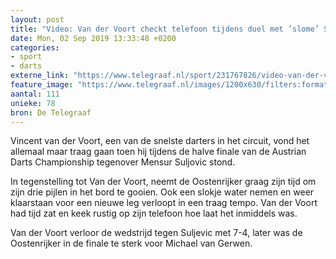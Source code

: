 ```yaml
---
layout: post
title: "Video: Van der Voort checkt telefoon tijdens duel met ’slome’ Suljevic"
date: Mon, 02 Sep 2019 13:33:48 +0200
categories: 
- sport 
- darts 
externe_link: "https://www.telegraaf.nl/sport/231767826/video-van-der-voort-checkt-telefoon-tijdens-duel-met-slome-suljevic"
feature_image: "https://www.telegraaf.nl/images/1200x630/filters:format(jpeg):quality(80)/cdn-kiosk-api.telegraaf.nl/87cee608-cd75-11e9-9ae0-02c309bc01c1.png"
aantal: 111
unieke: 78
bron: De Telegraaf
---
```


<p class="intro">Vincent van der Voort, een van de snelste darters in het circuit, vond het allemaal maar traag gaan toen hij tijdens de halve finale van de Austrian Darts Championship tegenover Mensur Suljovic stond.</p> <p>In tegenstelling tot Van der Voort, neemt de Oostenrijker graag zijn tijd om zijn drie pijlen in het bord te gooien. Ook een slokje water nemen en weer klaarstaan voor een nieuwe leg verloopt in een traag tempo. Van der Voort had tijd zat en keek rustig op zijn telefoon hoe laat het inmiddels was.</p><p>Van der Voort verloor de wedstrijd tegen Suljevic met 7-4, later was de Oostenrijker in de finale te sterk voor Michael van Gerwen.</p>
